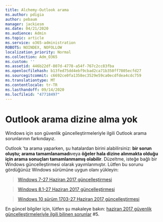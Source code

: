 ```yaml
---
title: Alchemy-Outlook arama
ms.author: pdigia
author: pebaum
manager: jackiesm
ms.date: 04/21/2020
ms.audience: Admin
ms.topic: article
ms.service: o365-administration
ROBOTS: NOINDEX, NOFOLLOW
localization_priority: Normal
ms.collection: Adm_O365
ms.custom: ''
ms.assetid: 446b22df-807d-4778-a54f-767c2cc83fba
ms.openlocfilehash: b13fed75dd4ebf9cbad2ca71b350ff7805ecfd27
ms.sourcegitcommit: c6692ce0fa1358ec3529e59ca0ecdfdea4cdc759
ms.translationtype: MT
ms.contentlocale: tr-TR
ms.lasthandoff: 09/14/2020
ms.locfileid: "47718497"
---
```

# <a name="outlook-search-not-indexing"></a>Outlook arama dizine alma yok

Windows için son güvenlik güncelleştirmeleriyle ilgili Outlook arama sorunlarının farkındayız.
  
Outlook 'ta arama yaparken, şu hatalardan birini alabilirsiniz: **bir sorun oluştu; arama tamamlanamadı**veya **öğeler hala dizine alınmakta olduğu için arama sonuçları tamamlanmamış olabilir**. Düzeltme, isteğe bağlı bir Windows güncelleştirmesi olarak yayımlanmıştır. Lütfen bu sorunu gördüğünüz Windows sürümüne uygun olanı yükleyin: 
  
> [Windows 7-27 Haziran 2017 güncelleştirmesi](https://support.microsoft.com/kb/4022168.aspx)
    
> [Windows 8,1-27 Haziran 2017 güncelleştirmesi](https://support.microsoft.com/kb/4022720.aspx)
    
> [Windows 10 sürüm 1703-27 Haziran 2017 güncelleştirmesi](https://support.microsoft.com/kb/4022716.aspx)
    
En güncel bilgiler için, lütfen şu makaleye bakın: [haziran 2017 güvenlik güncelleştirmeleriyle ilgili bilinen sorunlar](https://support.office.com/article/Outlook-known-issues-in-the-June-2017-security-updates-3F6DBFFD-8505-492D-B19F-B3B89369ED9B.aspx) #5. 
  

